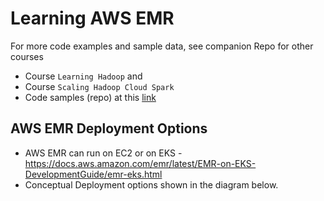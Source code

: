 # Learning AWS EMR

For more code examples and sample data, see companion Repo for other courses   
- Course `Learning Hadoop` and 
- Course `Scaling Hadoop Cloud Spark` 
- Code samples (repo) at this [link](https://github.com/lynnlangit/learning-hadoop-and-spark)

## AWS EMR Deployment Options

- AWS EMR can run on EC2 or on EKS - https://docs.aws.amazon.com/emr/latest/EMR-on-EKS-DevelopmentGuide/emr-eks.html
- Conceptual Deployment options shown in the diagram below.